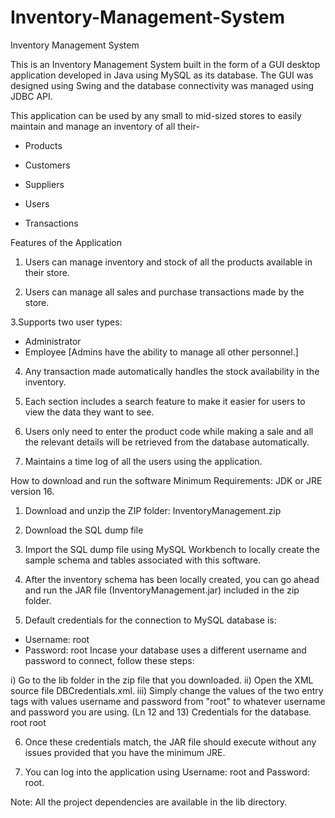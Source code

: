 # Inventory-Management-System

Inventory Management System


This is an Inventory Management System built in the form of a GUI desktop application developed in Java using MySQL as its database. The GUI was designed using Swing and the database connectivity was managed using JDBC API.

This application can be used by any small to mid-sized stores to easily maintain and manage an inventory of all their-

* Products

* Customers

* Suppliers

* Users

* Transactions


Features of the Application

1. Users can manage inventory and stock of all the products available in their store.

2. Users can manage all sales and purchase transactions made by the store.

3.Supports two user types:

- Administrator
- Employee
[Admins have the ability to manage all other personnel.]

4. Any transaction made automatically handles the stock availability in the inventory.

5. Each section includes a search feature to make it easier for users to view the data they want to see.

6. Users only need to enter the product code while making a sale and all the relevant details will be retrieved from the database automatically.

7. Maintains a time log of all the users using the application.

How to download and run the software
Minimum Requirements: JDK or JRE version 16.

1. Download and unzip the ZIP folder: InventoryManagement.zip

2. Download the SQL dump file

3. Import the SQL dump file using MySQL Workbench to locally create the sample schema and tables associated with this software.

4. After the inventory schema has been locally created, you can go ahead and run the JAR file (InventoryManagement.jar) included in the zip folder.

5. Default credentials for the connection to MySQL database is:

- Username: root
- Password: root
Incase your database uses a different username and password to connect, follow these steps:

i) Go to the lib folder in the zip file that you downloaded.
ii) Open the XML source file DBCredentials.xml.
iii) Simply change the values of the two entry tags with values username and password from "root" to whatever username and password you are using. (Ln 12 and 13)
    <properties>
    <comment>Credentials for the database.</comment>
      <entry key="username">root</entry>
      <entry key="password">root</entry>
    </properties>
    
6. Once these credentials match, the JAR file should execute without any issues provided that you have the minimum JRE.

7. You can log into the application using Username: root and Password: root.

Note:
All the project dependencies are available in the lib directory.

